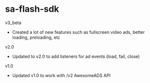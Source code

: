 sa-flash-sdk
============

v3_beta
- Created a lot of new features such as fullscreen video ads, better loading, preloading, etc

v2.0
- Updated to v2.0 to add listeners for ad events (load, fail, close)

v1.0
- Updated v1.0 to work with /v2 AwesomeADS API
